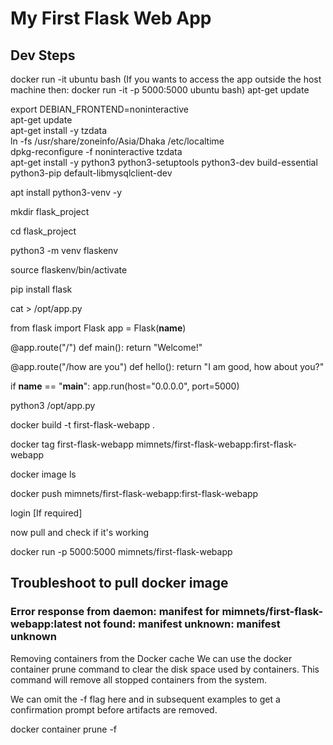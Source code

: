 # My First Flask Web App

## Dev Steps

docker run -it ubuntu bash (If you wants to access the app outside the host machine then: docker run -it -p 5000:5000 ubuntu bash)
apt-get update</br>

export DEBIAN_FRONTEND=noninteractive</br>
apt-get update</br>
apt-get install -y tzdata</br>
ln -fs /usr/share/zoneinfo/Asia/Dhaka /etc/localtime</br>
dpkg-reconfigure -f noninteractive tzdata</br>
apt-get install -y python3 python3-setuptools python3-dev build-essential python3-pip default-libmysqlclient-dev</br>

apt install python3-venv -y

mkdir flask_project

cd flask_project

python3 -m venv flaskenv

source flaskenv/bin/activate

pip install flask

cat > /opt/app.py

from flask import Flask
app = Flask(__name__)

@app.route("/")
def main():
    return "Welcome!"

@app.route("/how are you")
def hello():
    return "I am good, how about you?"

if __name__ == "__main__":
    app.run(host="0.0.0.0", port=5000)

python3 /opt/app.py


docker build -t first-flask-webapp .

docker tag first-flask-webapp mimnets/first-flask-webapp:first-flask-webapp

docker image ls

docker push mimnets/first-flask-webapp:first-flask-webapp

login [If required]

now pull and check if it's working

docker run -p 5000:5000 mimnets/first-flask-webapp

## Troubleshoot to pull docker image
### Error response from daemon: manifest for mimnets/first-flask-webapp:latest not found: manifest unknown: manifest unknown
Removing containers from the Docker cache
We can use the docker container prune command to clear the disk space used by containers. This command will remove all stopped containers from the system.

We can omit the -f flag here and in subsequent examples to get a confirmation prompt before artifacts are removed.

docker container prune -f
